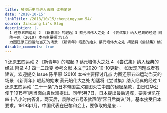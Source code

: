 ```yaml
---
title: 触摸历史与进入五四 读书笔记
date: '2018-10-15'
linkTitle: /2018/10/15/chenpingyuan-54/
source: Jiaxiang Li's Blog
description: |-
  1 还原五四运动 2 《新青年》的崛起 3 蔡元培伟大之处 4 《尝试集》纳入经典的经过 附录 4.1 四一二政变 参考文献 本文于2020-10-10更新。 如发现问题或者有建议，欢迎提交 Issue
  陈平原 (2010) 本书主要探讨几点
  力图还原五四运动当天的场景 《新青年》崛起的始末 蔡元培伟大之处 胡适将《尝试集》纳入经典的经过 1 还原五四运动 “二十一条”乃日本帝国主义妄图灭亡中国的秘密条款，由日驻华公使于1915年1月当面向袁世凯提出。同年5月7日，日本提出最后通牒，要袁世凯在四十八小时内答复。两天后，袁除对五号条款声明“容日后商议”外，基本接受日本要求。1919年1月，中国代表在巴黎和会上，要争取的是废 ...
disable_comments: true
---
```

1 还原五四运动 2 《新青年》的崛起 3 蔡元培伟大之处 4 《尝试集》纳入经典的经过 附录 4.1 四一二政变 参考文献 本文于2020-10-10更新。 如发现问题或者有建议，欢迎提交 Issue
陈平原 (2010) 本书主要探讨几点
力图还原五四运动当天的场景 《新青年》崛起的始末 蔡元培伟大之处 胡适将《尝试集》纳入经典的经过 1 还原五四运动 “二十一条”乃日本帝国主义妄图灭亡中国的秘密条款，由日驻华公使于1915年1月当面向袁世凯提出。同年5月7日，日本提出最后通牒，要袁世凯在四十八小时内答复。两天后，袁除对五号条款声明“容日后商议”外，基本接受日本要求。1919年1月，中国代表在巴黎和会上，要争取的是废 ...